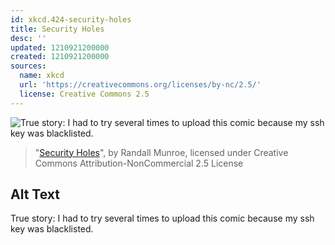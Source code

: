 ```yaml
---
id: xkcd.424-security-holes
title: Security Holes
desc: ''
updated: 1210921200000
created: 1210921200000
sources:
  name: xkcd
  url: 'https://creativecommons.org/licenses/by-nc/2.5/'
  license: Creative Commons 2.5
---
```

![True story: I had to try several times to upload this comic because my ssh key was blacklisted.](https://imgs.xkcd.com/comics/security_holes.png)
> "[Security Holes](https://xkcd.com/424/)", by Randall Munroe, licensed under Creative Commons Attribution-NonCommercial 2.5 License

## Alt Text
True story: I had to try several times to upload this comic because my ssh key was blacklisted.
